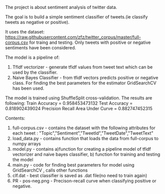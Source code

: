 The project is about sentiment analysis of twitter data. 

The goal is to build a simple sentiment classifier of tweets.(ie classify tweets as negative or positive).

It uses the dataset: https://raw.githubusercontent.com/zfz/twitter_corpus/master/full-corpus.csv for traing and testing.
Only tweets with positive or negative sentiments have been considered.

The model is a pipeline of:
1) TfIdf vectorizer - generate tfidf values from tweet text which can be used by the classifier.
2) Naive Bayes Classifier - from tfidf vectors predicts positive or negative class.
For finding the best parameters for the estimator GridSearchCV has been used.

The model is trained using ShuffleSplit cross-validation.
The results are following:
	Train Accuracy = 0.958453473132
	Test Accuracy = 0.818902439024
	Precision Recall Area Under Curve = 0.882747452315

Contents:
1) full-corpus.csv - contains the dataset with the following attributes for each tweet : "Topic","Sentiment","TweetId","TweetDate","TweetText"
2) load_data.py - contains function that loads the data from full-corpus to numpy arrays
3) model.py - contains a)function for creating a pipeline model of tfidf vectorizer and naive bayes classifier, b) function for training and testing the model
4) main.py - code for finding best parameters for model using GridSearchCV , calls other functions
5) clf.dat - best classifier is saved as .dat file(no need to train again)
6) PR - pos-neg.png - Precison-recall curve when classifying positive or negative.



